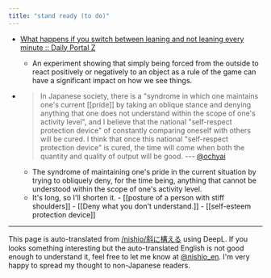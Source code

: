 ```yaml
---
title: "stand ready (to do)"
---
```


- [What happens if you switch between leaning and not leaning every minute :: Daily Portal Z](https://dailyportalz.jp/kiji/sya_ni_kamaeru-kamaenai)
    - An experiment showing that simply being forced from the outside to react positively or negatively to an object as a rule of the game can have a significant impact on how we see things.

- > In Japanese society, there is a "syndrome in which one maintains one's current [[pride]] by taking an oblique stance and denying anything that one does not understand within the scope of one's activity level", and I believe that the national "self-respect protection device" of constantly comparing oneself with others will be cured. I think that once this national "self-respect protection device" is cured, the time will come when both the quantity and quality of output will be good. --- [@ochyai](https://twitter.com/ochyai/status/1111966224701755393)
    - The syndrome of maintaining one's pride in the current situation by trying to obliquely deny, for the time being, anything that cannot be understood within the scope of one's activity level.
    - It's long, so I'll shorten it.
            - [[posture of a person with stiff shoulders]]
            - [[Deny what you don't understand.]]
            - [[self-esteem protection device]]

---
This page is auto-translated from [/nishio/斜に構える](https://scrapbox.io/nishio/斜に構える) using DeepL. If you looks something interesting but the auto-translated English is not good enough to understand it, feel free to let me know at [@nishio_en](https://twitter.com/nishio_en). I'm very happy to spread my thought to non-Japanese readers.